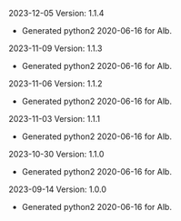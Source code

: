 2023-12-05 Version: 1.1.4
- Generated python2 2020-06-16 for Alb.

2023-11-09 Version: 1.1.3
- Generated python2 2020-06-16 for Alb.

2023-11-06 Version: 1.1.2
- Generated python2 2020-06-16 for Alb.

2023-11-03 Version: 1.1.1
- Generated python2 2020-06-16 for Alb.

2023-10-30 Version: 1.1.0
- Generated python2 2020-06-16 for Alb.

2023-09-14 Version: 1.0.0
- Generated python2 2020-06-16 for Alb.

